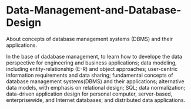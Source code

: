 # Data-Management-and-Database-Design

About concepts of database management systems (DBMS) and their applications.

In the base of dadabase management, to learn how to develope the data perspective for engineering and business applications; data modeling, including entity-relationship (E-R) and object approaches; user-centric information requirements and data sharing; fundamental concepts of database management systems(DBMS) and their applications; alternative data models, with emphasis on relational design; SQL; data normalization; data-driven application design for personal computer, server-based, enterprisewide, and Internet databases; and distributed data applications.
